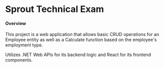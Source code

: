 # Sprout Technical Exam

<h4>Overview</h4>
<p>This project is a web application that allows basic CRUD operations for an Employee entity as well as a Calculate function based on the employee's employment type. </p>
<p>Utilizes .NET Web APIs for its backend logic and React for its frontend components. </p>
